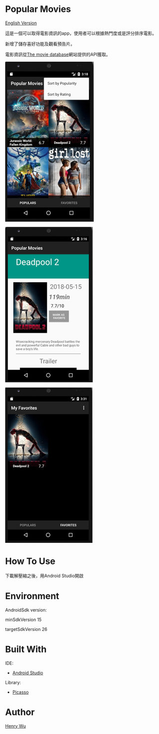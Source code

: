 Popular Movies
============================

[English Version](https://github.com/henry32144/Popular-Movies/blob/master/README(en).md)

這是一個可以取得電影資訊的app，使用者可以根據熱門度或是評分排序電影。

新增了儲存喜好功能及觀看預告片。

電影資訊從[The movie database](https://www.themoviedb.org/)網站提供的API獲取。

![Preview 1](./img/screenshot_1.png)

![Preview 2](./img/screenshot_2.png)

![Preview 3](./img/screenshot_3.png)

How To Use
============================

下載解壓縮之後，用Android Studio開啟

Environment
=============================

AndroidSdk version:

minSdkVersion 15

targetSdkVersion 26

Built With
=============================

IDE:
*	[Android Studio](https://developer.android.com/studio/index.html)

Library:
*	[Picasso](http://square.github.io/picasso/)

Author
=============================

[Henry Wu](https://github.com/henry32144)